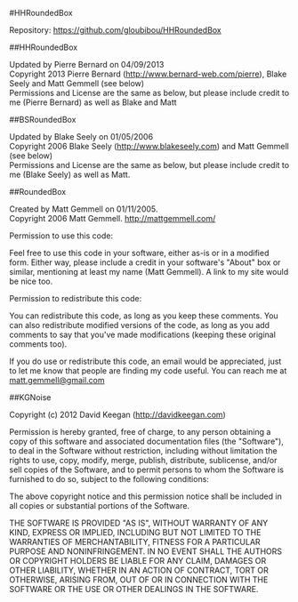 #HHRoundedBox

Repository: https://github.com/gloubibou/HHRoundedBox


##HHRoundedBox

Updated by Pierre Bernard on 04/09/2013  
Copyright 2013 Pierre Bernard (http://www.bernard-web.com/pierre), Blake Seely and Matt Gemmell (see below)  
Permissions and License are the same as below, but please include credit to me (Pierre Bernard) as well as Blake and Matt


##BSRoundedBox

Updated by Blake Seely on 01/05/2006  
Copyright 2006 Blake Seely (http://www.blakeseely.com) and Matt Gemmell (see below)  
Permissions and License are the same as below, but please include credit to me (Blake Seely) as well as Matt.


##RoundedBox

Created by Matt Gemmell on 01/11/2005.  
Copyright 2006 Matt Gemmell. http://mattgemmell.com/  

Permission to use this code:

Feel free to use this code in your software, either as-is or in a modified form. Either way, please include a credit in your software's "About" box or similar, mentioning at least my name (Matt Gemmell). A link to my site would be nice too.

Permission to redistribute this code:

You can redistribute this code, as long as you keep these comments. You can also redistribute modified versions of the code, as long as you add comments to say that you've made modifications (keeping these original comments too).

If you do use or redistribute this code, an email would be appreciated, just to let me know that people are finding my code useful. You can reach me at matt.gemmell@gmail.com


##KGNoise

Copyright (c) 2012 David Keegan (http://davidkeegan.com)

Permission is hereby granted, free of charge, to any person obtaining a copy of this software and associated documentation files (the "Software"), to deal in the Software without restriction, including without limitation the rights to use, copy, modify, merge, publish, distribute, sublicense, and/or sell copies of the Software, and to permit persons to whom the Software is furnished to do so, subject to the following conditions:

The above copyright notice and this permission notice shall be included in all copies or substantial portions of the Software.

THE SOFTWARE IS PROVIDED "AS IS", WITHOUT WARRANTY OF ANY KIND, EXPRESS OR IMPLIED, INCLUDING BUT NOT LIMITED TO THE WARRANTIES OF MERCHANTABILITY, FITNESS FOR A PARTICULAR PURPOSE AND NONINFRINGEMENT. IN NO EVENT SHALL THE AUTHORS OR COPYRIGHT HOLDERS BE LIABLE FOR ANY CLAIM, DAMAGES OR OTHER LIABILITY, WHETHER IN AN ACTION OF CONTRACT, TORT OR OTHERWISE, ARISING FROM, OUT OF OR IN CONNECTION WITH THE SOFTWARE OR THE USE OR OTHER DEALINGS IN THE SOFTWARE.
